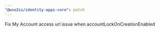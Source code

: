 ```yaml
---
"@wso2is/identity-apps-core": patch
---
```


Fix My Account access url issue when accountLockOnCreationEnabled

